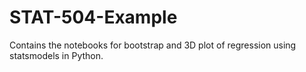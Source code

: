 # STAT-504-Example

Contains the notebooks for bootstrap and 3D plot of regression using statsmodels in Python.
